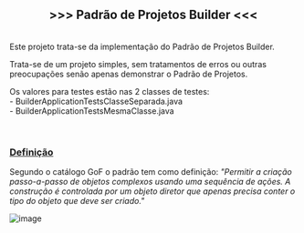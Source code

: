 <h2 style="text-align:center">&gt;&gt;&gt; Padr&atilde;o de Projetos Builder &lt;&lt;&lt;</h2>

<p><br />
Este projeto trata-se da implementa&ccedil;&atilde;o do Padr&atilde;o de Projetos Builder.</p>

<p>Trata-se de um projeto simples, sem tratamentos de erros ou outras preocupa&ccedil;&otilde;es sen&atilde;o apenas demonstrar o Padr&atilde;o de Projetos.</p>

<p>Os valores para testes est&atilde;o nas 2 classes de testes:<br />
- BuilderApplicationTestsClasseSeparada.java<br />
- BuilderApplicationTestsMesmaClasse.java</p>

<p>&nbsp;</p>

<h3><u>Defini&ccedil;&atilde;o</u></h3>

<p>Segundo o cat&aacute;logo GoF o padr&atilde;o tem como defini&ccedil;&atilde;o:&nbsp;<em>&quot;Permitir a cria&ccedil;&atilde;o passo-a-passo de objetos complexos usando uma sequ&ecirc;ncia de a&ccedil;&otilde;es. A constru&ccedil;&atilde;o &eacute; controlada por um objeto diretor que apenas precisa conter o tipo do objeto que deve ser criado.&quot;</em></p>

![image](https://user-images.githubusercontent.com/99047577/206752358-0bd1a3b9-88a1-41e8-a512-e7e355973a69.png)<br />
&nbsp;
